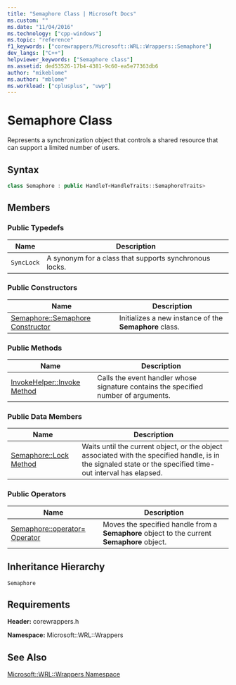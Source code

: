 ```yaml
---
title: "Semaphore Class | Microsoft Docs"
ms.custom: ""
ms.date: "11/04/2016"
ms.technology: ["cpp-windows"]
ms.topic: "reference"
f1_keywords: ["corewrappers/Microsoft::WRL::Wrappers::Semaphore"]
dev_langs: ["C++"]
helpviewer_keywords: ["Semaphore class"]
ms.assetid: ded53526-17b4-4381-9c60-ea5e77363db6
author: "mikeblome"
ms.author: "mblome"
ms.workload: ["cplusplus", "uwp"]
---
```

# Semaphore Class
Represents a synchronization object that controls a shared resource that can support a limited number of users.  
  
## Syntax  
  
```cpp  
class Semaphore : public HandleT<HandleTraits::SemaphoreTraits>  
```  
  
## Members  
  
### Public Typedefs  
  
|Name|Description|  
|----------|-----------------|  
|`SyncLock`|A synonym for a class that supports synchronous locks.|  
  
### Public Constructors  
  
|Name|Description|  
|----------|-----------------|  
|[Semaphore::Semaphore Constructor](../windows/semaphore-semaphore-constructor.md)|Initializes a new instance of the **Semaphore** class.|  
  
### Public Methods  
  
|Name|Description|  
|----------|-----------------|  
|[InvokeHelper::Invoke Method](../windows/invokehelper-invoke-method.md)|Calls the event handler whose signature contains the specified number of arguments.|  
  
### Public Data Members  
  
|Name|Description|  
|----------|-----------------|  
|[Semaphore::Lock Method](../windows/semaphore-lock-method.md)|Waits until the current object, or the object associated with the specified handle, is in the signaled state or the specified time-out interval has elapsed.|  
  
### Public Operators  
  
|Name|Description|  
|----------|-----------------|  
|[Semaphore::operator= Operator](../windows/semaphore-operator-assign-operator.md)|Moves the specified handle from a **Semaphore** object to the current **Semaphore** object.|  
  
## Inheritance Hierarchy  
 `Semaphore`  
  
## Requirements  
 **Header:** corewrappers.h  
  
 **Namespace:** Microsoft::WRL::Wrappers  
  
## See Also  
 [Microsoft::WRL::Wrappers Namespace](../windows/microsoft-wrl-wrappers-namespace.md)